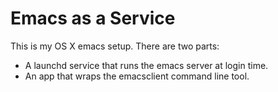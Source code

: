 # Emacs as a Service

This is my OS X emacs setup. There are two parts:

- A launchd service that runs the emacs server at login time.
- An app that wraps the emacsclient command line tool.

